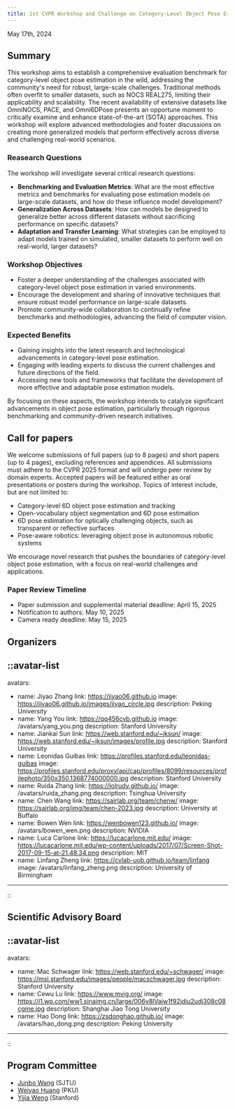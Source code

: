 ```yaml
---
title: 1st CVPR Workshop and Challenge on Category-Level Object Pose Estimation in the Wild
---
```


<p class="text-center">
  May 17th, 2024
</p>

## Summary

This workshop aims to establish a comprehensive evaluation benchmark for category-level object pose estimation in the wild, addressing the community's need for robust, large-scale challenges. Traditional methods often overfit to smaller datasets, such as NOCS REAL275, limiting their applicability and scalability. The recent availability of extensive datasets like OmniNOCS, PACE, and Omni6DPose presents an opportune moment to critically examine and enhance state-of-the-art (SOTA) approaches. This workshop will explore advanced methodologies and foster discussions on creating more generalized models that perform effectively across diverse and challenging real-world scenarios.

### Reasearch Questions

The workshop will investigate several critical research questions:
- **Benchmarking and Evaluation Metrics**: What are the most effective metrics and benchmarks for evaluating pose estimation models on large-scale datasets, and how do these influence model development?
- **Generalization Across Datasets**: How can models be designed to generalize better across different datasets without sacrificing performance on specific datasets?
- **Adaptation and Transfer Learning**: What strategies can be employed to adapt models trained on simulated, smaller datasets to perform well on real-world, larger datasets?

### Workshop Objectives

- Foster a deeper understanding of the challenges associated with category-level object pose estimation in varied environments.
- Encourage the development and sharing of innovative techniques that ensure robust model performance on large-scale datasets.
- Promote community-wide collaboration to continually refine benchmarks and methodologies, advancing the field of computer vision.

### Expected Benefits

- Gaining insights into the latest research and technological advancements in category-level pose estimation.
- Engaging with leading experts to discuss the current challenges and future directions of the field.
- Accessing new tools and frameworks that facilitate the development of more effective and adaptable pose estimation models.

By focusing on these aspects, the workshop intends to catalyze significant advancements in object pose estimation, particularly through rigorous benchmarking and community-driven research initiatives.

<!-- ![Example image (place image in public folder)](/img/teaser-min.png) -->

## Call for papers

We welcome submissions of full papers (up to 8 pages) and short papers (up to 4 pages), excluding references and appendices. All submissions must adhere to the CVPR 2025 format and will undergo peer review by domain experts. Accepted papers will be featured either as oral presentations or posters during the workshop. Topics of interest include, but are not limited to:

- Category-level 6D object pose estimation and tracking
- Open-vocabulary object segmentation and 6D pose estimation
- 6D pose estimation for optically challenging objects, such as transparent or reflective surfaces
- Pose-aware robotics: leveraging object pose in autonomous robotic systems

We encourage novel research that pushes the boundaries of category-level object pose estimation, with a focus on real-world challenges and applications.


### Paper Review Timeline

- Paper submission and supplemental material deadline: April 15, 2025
- Notification to authors: May 10, 2025
- Camera ready deadline: May 15, 2025

## Organizers

::avatar-list
---
avatars:
  - name: Jiyao Zhang
    link: https://jiyao06.github.io
    image: https://jiyao06.github.io/images/jiyao_circle.jpg
    description: Peking University
  - name: Yang You
    link: https://qq456cvb.github.io
    image: /avatars/yang_you.png
    description: Stanford University
  - name: Jiankai Sun
    link: https://web.stanford.edu/~jksun/
    image: https://web.stanford.edu/~jksun/images/profile.jpg
    description: Stanford University
  - name: Leonidas Guibas
    link: https://profiles.stanford.edu/leonidas-guibas
    image: https://profiles.stanford.edu/proxy/api/cap/profiles/8099/resources/profilephoto/350x350.1368774000000.jpg
    description: Stanford University
  - name: Ruida Zhang
    link: https://lolrudy.github.io/
    image: /avatars/ruida_zhang.png
    description: Tsinghua University
  - name: Chen Wang
    link: https://sairlab.org/team/chenw/
    image: https://sairlab.org/img/team/chen-2023.jpg
    description: University at Buffalo
  - name: Bowen Wen
    link: https://wenbowen123.github.io/
    image: /avatars/bowen_wen.png
    description: NVIDIA
  - name: Luca Carlone
    link: https://lucacarlone.mit.edu/
    image: https://lucacarlone.mit.edu/wp-content/uploads/2017/07/Screen-Shot-2017-09-15-at-21.48.34.png
    description: MIT
  - name: Linfang Zheng
    link: https://cvlab-uob.github.io/team/linfang
    image: /avatars/linfang_zheng.png
    description: University of Birmingham
---
::

## Scientific Advisory Board

::avatar-list
---
avatars:
  - name: Mac Schwager
    link: https://web.stanford.edu/~schwager/
    image: https://msl.stanford.edu/images/people/macschwager.jpg
    description: Stanford University
  - name: Cewu Lu
    link: https://www.mvig.org/
    image: https://i1.wp.com/ww1.sinaimg.cn/large/006y8lVajw1f92jdiu2udj308c08cgme.jpg
    description: Shanghai Jiao Tong University
  - name: Hao Dong
    link: https://zsdonghao.github.io/
    image: /avatars/hao_dong.png
    description: Peking University
---
::

## Program Committee

- [Junbo Wang](https://dadadadawjb.github.io/) (SJTU)
- [Weiyao Huang](https://github.com/sshwy) (PKU)
- [Yijia Weng](https://yijiaweng.github.io/) (Stanford)